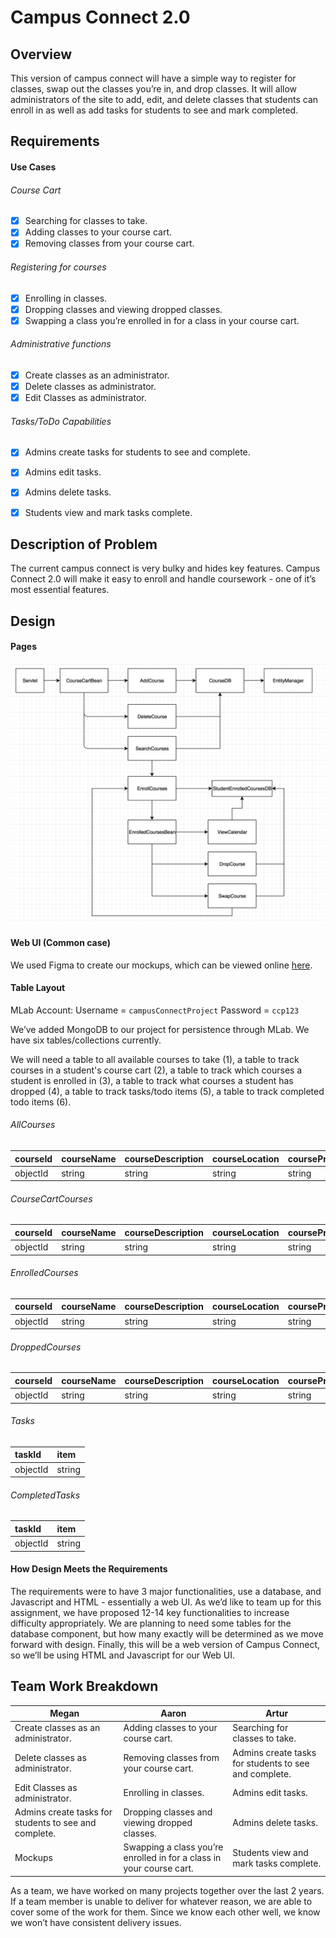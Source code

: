 # Campus Connect 2.0

## Overview
This version of campus connect will have a simple way to register for classes, swap out the classes you’re in, and drop classes. It will allow administrators of the site to add, edit, and delete classes that students can enroll in as well as add tasks for students to see and mark completed.

## Requirements
#### Use Cases

###### Course Cart
  - [x] Searching for classes to take.
  - [x] Adding classes to your course cart.
  - [x] Removing classes from your course cart.

###### Registering for courses
  - [x] Enrolling in classes.
  - [x] Dropping classes and viewing dropped classes.
  - [x] Swapping a class you’re enrolled in for a class in your course cart.

###### Administrative functions
  - [x] Create classes as an administrator.
  - [x] Delete classes as administrator.
  - [x] Edit Classes as administrator.

###### Tasks/ToDo Capabilities
  - [x] Admins create tasks for students to see and complete.
  - [x] Admins edit tasks.
  - [x] Admins delete tasks.
  - [x] Students view and mark tasks complete.


## Description of Problem
The current campus connect is very bulky and hides key features. Campus Connect 2.0 will make it easy to enroll and handle coursework - one of it’s most essential features.

## Design

#### Pages

![flow](./images/initial-flow.jpeg)

#### Web UI (Common case)

We used Figma to create our mockups, which can be viewed online [here](https://www.figma.com/proto/Ub1tHRVjUMjIERpcn5I7ZlFr/CampusConnect2.0?node-id=0%3A1&scaling=min-zoom&redirected=1).


#### Table Layout

MLab Account: Username = `campusConnectProject` Password = `ccp123`

We’ve added MongoDB to our project for persistence through MLab. We have six tables/collections currently.

We will need a table to all available courses to take (1), a table to track courses in a student's course cart (2), a table
to track which courses a student is enrolled in (3), a table to track what courses a student has dropped (4), a table to track tasks/todo items (5), a table to track completed todo items (6).

###### AllCourses
|courseId|courseName|courseDescription|courseLocation|courseProfessor|courseTimes|
| :------------- | :------------- | :------------- | :------------- | :------------- | :------------- |
|objectId|string|string|string|string|string|

###### CourseCartCourses
|courseId|courseName|courseDescription|courseLocation|courseProfessor|courseTimes|
| :------------- | :------------- | :------------- | :------------- | :------------- | :------------- |
|objectId|string|string|string|string|string|

###### EnrolledCourses
|courseId|courseName|courseDescription|courseLocation|courseProfessor|courseTimes|
| :------------- | :------------- | :------------- | :------------- | :------------- | :------------- |
|objectId|string|string|string|string|string|

###### DroppedCourses
|courseId|courseName|courseDescription|courseLocation|courseProfessor|courseTimes|
| :------------- | :------------- | :------------- | :------------- | :------------- | :------------- |
|objectId|string|string|string|string|string|

###### Tasks
| taskId    | item    |
| :------------- | :------------- |
| objectId       | string      |

###### CompletedTasks
| taskId    | item    |
| :------------- | :------------- |
| objectId       | string      |


#### How Design Meets the Requirements
The requirements were to have 3 major functionalities, use a database, and Javascript and HTML - essentially a web UI. As we’d like to team up for this assignment, we have proposed 12-14 key functionalities to increase difficulty appropriately. We are planning to need some tables for the database component, but how many exactly will be determined as we move forward with design. Finally, this will be a web version of Campus Connect, so we’ll be using HTML and Javascript for our Web UI.


## Team Work Breakdown

|Megan|Aaron|Artur|
| ------------- | ------------- | ------------- |
|Create classes as an administrator.|Adding classes to your course cart.|Searching for classes to take.|
|Delete classes as administrator.|Removing classes from your course cart.|Admins create tasks for students to see and complete.|
|Edit Classes as administrator.|Enrolling in classes.|Admins edit tasks.|
|Admins create tasks for students to see and complete.|Dropping classes and viewing dropped classes.|Admins delete tasks.|
|Mockups|Swapping a class you’re enrolled in for a class in your course cart.|Students view and mark tasks complete.|

As a team, we have worked on many projects together over the last 2 years. If a team member is unable to deliver for whatever reason, we are able to cover some of the work for them. Since we know each other well, we know we won’t have consistent delivery issues.
